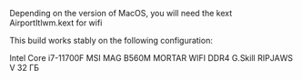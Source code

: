 Depending on the version of MacOS, you will need the kext AirportItlwm.kext for  wifi

This build works stably on the following configuration:

Intеl Соrе i7-11700F 
МSI МАG В560М МОRТАR WIFI
DDR4 G.Skill RIРJАWS V 32 ГБ 
